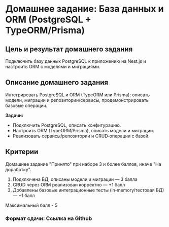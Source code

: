 # Домашнее задание: База данных и ORM (PostgreSQL + TypeORM/Prisma)

## Цель и результат домашнего задания

Подключить базу данных PostgreSQL к приложению на Nest.js и настроить ORM с моделями и миграциями.

## Описание домашнего задания

Интегрировать PostgreSQL и ORM (TypeORM или Prisma): описать модели, миграции и репозитории/сервисы, продемонстрировать базовые операции.

**Задачи:**

- Подключить PostgreSQL, описать конфигурацию.
- Настроить ORM (TypeORM/Prisma), описать модели и миграции.
- Реализовать сервисы/репозитории и CRUD‑операции с базой.

## Критерии

Домашнее задание "Принято" при наборе 3 и более баллов, иначе "На доработку".

1. Подключена БД, описаны модели и миграции — 3 балла
2. CRUD через ORM реализован корректно — +1 балл
3. Добавлены базовые интеграционные тесты (in‑memory/тестовая БД) — +1 балл

Максимальный балл - 5

### Формат сдачи: Ссылка на Github

